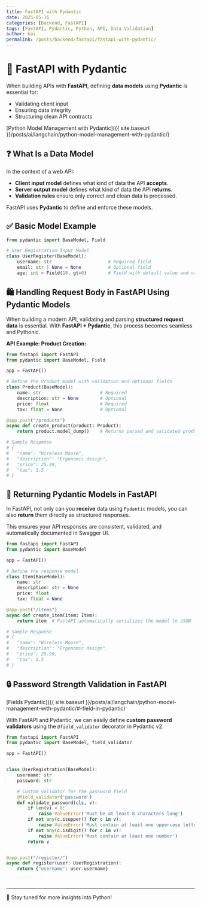 ```yaml
---
title: FastAPI with Pydantic
date: 2025-05-16
categories: [Backend, FastAPI]
tags: [FastAPI, Pydantic, Python, API, Data Validation]
author: kai
permalink: /posts/backend/fastapi/fastapi-with-pydantic/
---
```


# 🚀 FastAPI with Pydantic
When building APIs with **FastAPI**, defining **data models** using **Pydantic** is essential for:

- Validating client input
- Ensuring data integrity
- Structuring clean API contracts

[Python Model Management with Pydantic]({{ site.baseurl }}/posts/ai/langchain/python-model-management-with-pydantic/)


## ❓ What Is a Data Model

In the context of a web API:

- **Client input model** defines what kind of data the API **accepts**.
- **Server output model** defines what kind of data the API **returns**.
- **Validation rules** ensure only correct and clean data is processed.

FastAPI uses **Pydantic** to define and enforce these models.


## ✅ Basic Model Example
```python
from pydantic import BaseModel, Field

# User Registration Input Model
class UserRegister(BaseModel):
    username: str                     # Required field
    email: str | None = None          # Optional field
    age: int = Field(18, gt=0)        # Field with default value and validation
```

## 🛍️ Handling Request Body in FastAPI Using Pydantic Models
When building a modern API, validating and parsing **structured request data** is essential. With **FastAPI + Pydantic**, this process becomes seamless and Pythonic.

**API Example: Product Creation:**

```python
from fastapi import FastAPI
from pydantic import BaseModel, Field

app = FastAPI()

# Define the Product model with validation and optional fields
class Product(BaseModel):
    name: str                      # Required
    description: str = None        # Optional
    price: float                   # Required
    tax: float = None              # Optional

@app.post("/products")
async def create_product(product: Product):
    return product.model_dump()    # Returns parsed and validated product as a dictionary

# Sample Response
# { 
#   "name": "Wireless Mouse",
#   "description": "Ergonomic design",
#   "price": 25.99,
#   "tax": 1.5
# }
```

## 🎯 Returning Pydantic Models in FastAPI
In FastAPI, not only can you **receive** data using `Pydantic` models, you can also **return** them directly as structured responses.

This ensures your API responses are consistent, validated, and automatically documented in Swagger UI.

```python
from fastapi import FastAPI
from pydantic import BaseModel

app = FastAPI()

# Define the response model
class Item(BaseModel):
    name: str
    description: str = None
    price: float
    tax: float = None

@app.post("/items")
async def create_item(item: Item):
    return item  # FastAPI automatically serializes the model to JSON

# Sample Response
# { 
#   "name": "Wireless Mouse",
#   "description": "Ergonomic design",
#   "price": 25.99,
#   "tax": 1.5
# }
```

## 🔒 Password Strength Validation in FastAPI
[Fields Pydantic]({{ site.baseurl }}/posts/ai/langchain/python-model-management-with-pydantic/#-field-in-pydantic)

With FastAPI and Pydantic, we can easily define **custom password validators** using the `@field_validator` decorator in Pydantic v2.

```python
from fastapi import FastAPI
from pydantic import BaseModel, field_validator

app = FastAPI()


class UserRegistration(BaseModel):
    username: str
    password: str

    # Custom validator for the password field
    @field_validator('password')
    def validate_password(cls, v):
        if len(v) < 8:
            raise ValueError('Must be at least 8 characters long')
        if not any(c.isupper() for c in v):
            raise ValueError('Must contain at least one uppercase letter')
        if not any(c.isdigit() for c in v):
            raise ValueError('Must contain at least one number')
        return v


@app.post("/register/")
async def register(user: UserRegistration):
    return {"username": user.username}
```











<br>

---

🚀 Stay tuned for more insights into Python!